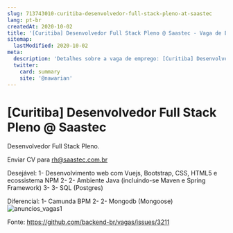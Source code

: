 ```yaml
---
slug: 713743010-curitiba-desenvolvedor-full-stack-pleno-at-saastec
lang: pt-br
createdAt: 2020-10-02
title: '[Curitiba] Desenvolvedor Full Stack Pleno @ Saastec - Vaga de Emprego'
sitemap:
  lastModified: 2020-10-02
meta:
  description: 'Detalhes sobre a vaga de emprego: [Curitiba] Desenvolvedor Full Stack Pleno @ Saastec'
  twitter:
    card: summary
    site: '@nawarian'
---
```


# [Curitiba] Desenvolvedor Full Stack Pleno @ Saastec

Desenvolvedor Full Stack Pleno.

Enviar CV para rh@saastec.com.br

Desejável: 
1-	Desenvolvimento web com Vuejs, Bootstrap, CSS, HTML5 e ecossistema NPM 
2-	2- Ambiente Java (incluindo-se Maven e Spring Framework) 
3-	3- SQL (Postgres) 

Diferencial: 
1-	Camunda BPM 
2-	2- Mongodb (Mongoose)
![anuncios_vagas1](https://user-images.githubusercontent.com/72269516/94945768-8dd1ee00-04b1-11eb-9356-826b4b4e1bb8.jpg)



Fonte: https://github.com/backend-br/vagas/issues/3211